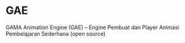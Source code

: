 # GAE
GAMA Animation Engine (GAE) – Engine Pembuat dan Player Animasi Pembelajaran Sederhana (open source)
